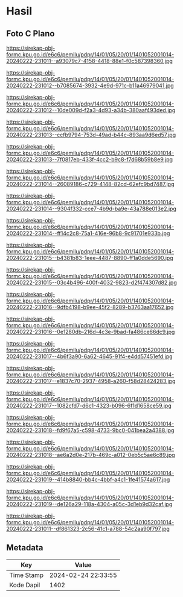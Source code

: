 # Hasil

## Foto C Plano

https://sirekap-obj-formc.kpu.go.id/e6c6/pemilu/pdpr/14/01/05/20/01/1401052001014-20240222-231011--a93079c7-4158-4418-88e1-f0c587398360.jpg

https://sirekap-obj-formc.kpu.go.id/e6c6/pemilu/pdpr/14/01/05/20/01/1401052001014-20240222-231012--b7085674-3932-4e9d-971c-b11a46979041.jpg

https://sirekap-obj-formc.kpu.go.id/e6c6/pemilu/pdpr/14/01/05/20/01/1401052001014-20240222-231012--10de009d-f2a3-4d93-a34b-380aaf493ded.jpg

https://sirekap-obj-formc.kpu.go.id/e6c6/pemilu/pdpr/14/01/05/20/01/1401052001014-20240222-231013--ccfb9794-753d-49ad-b44c-893aa9d6ed57.jpg

https://sirekap-obj-formc.kpu.go.id/e6c6/pemilu/pdpr/14/01/05/20/01/1401052001014-20240222-231013--7f0817eb-433f-4cc2-b9c8-f7d68b59b8e9.jpg

https://sirekap-obj-formc.kpu.go.id/e6c6/pemilu/pdpr/14/01/05/20/01/1401052001014-20240222-231014--26089186-c729-4148-82cd-62efc9bd7487.jpg

https://sirekap-obj-formc.kpu.go.id/e6c6/pemilu/pdpr/14/01/05/20/01/1401052001014-20240222-231014--9304f332-cce7-4b9d-ba9e-43a788e013e2.jpg

https://sirekap-obj-formc.kpu.go.id/e6c6/pemilu/pdpr/14/01/05/20/01/1401052001014-20240222-231014--ff14c2c8-75a1-416e-96b8-9c91701e933b.jpg

https://sirekap-obj-formc.kpu.go.id/e6c6/pemilu/pdpr/14/01/05/20/01/1401052001014-20240222-231015--b4381b83-1eee-4487-8890-ff1a0dde5690.jpg

https://sirekap-obj-formc.kpu.go.id/e6c6/pemilu/pdpr/14/01/05/20/01/1401052001014-20240222-231015--03c4b496-400f-4032-9823-d2f474307d82.jpg

https://sirekap-obj-formc.kpu.go.id/e6c6/pemilu/pdpr/14/01/05/20/01/1401052001014-20240222-231016--9dfb4198-b9ee-45f2-8289-b3763aa17652.jpg

https://sirekap-obj-formc.kpu.go.id/e6c6/pemilu/pdpr/14/01/05/20/01/1401052001014-20240222-231016--0e1280db-216d-4c3e-9bad-fa486ce66dc9.jpg

https://sirekap-obj-formc.kpu.go.id/e6c6/pemilu/pdpr/14/01/05/20/01/1401052001014-20240222-231017--4b6f3a90-6a62-4645-91f4-e4dd57451efd.jpg

https://sirekap-obj-formc.kpu.go.id/e6c6/pemilu/pdpr/14/01/05/20/01/1401052001014-20240222-231017--e1837c70-2937-4958-a260-f58d28424283.jpg

https://sirekap-obj-formc.kpu.go.id/e6c6/pemilu/pdpr/14/01/05/20/01/1401052001014-20240222-231017--1082cfd7-d6c1-4323-b096-6f1d1658ce59.jpg

https://sirekap-obj-formc.kpu.go.id/e6c6/pemilu/pdpr/14/01/05/20/01/1401052001014-20240222-231018--fd9f67a5-c598-4733-9bc0-041bea2a4388.jpg

https://sirekap-obj-formc.kpu.go.id/e6c6/pemilu/pdpr/14/01/05/20/01/1401052001014-20240222-231018--ae6a2d0e-217b-469c-a012-0eb5c5ae6c89.jpg

https://sirekap-obj-formc.kpu.go.id/e6c6/pemilu/pdpr/14/01/05/20/01/1401052001014-20240222-231019--414b8840-bb4c-4bbf-a4c1-1fe41574a617.jpg

https://sirekap-obj-formc.kpu.go.id/e6c6/pemilu/pdpr/14/01/05/20/01/1401052001014-20240222-231019--de126a29-118a-4304-a05c-3d1eb9d32caf.jpg

https://sirekap-obj-formc.kpu.go.id/e6c6/pemilu/pdpr/14/01/05/20/01/1401052001014-20240222-231011--df861323-2c56-41c1-a788-54c2aa90f797.jpg


## Metadata

| Key        | Value               |
| ---------- | ------------------- |
| Time Stamp | 2024-02-24 22:33:55 |
| Kode Dapil | 1402                |



